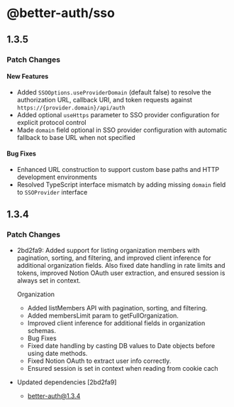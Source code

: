 # @better-auth/sso

## 1.3.5

### Patch Changes

#### New Features

- Added `SSOOptions.useProviderDomain` (default false) to resolve the authorization URL, callback URI, and token requests against `https://{provider.domain}/api/auth`
- Added optional `useHttps` parameter to SSO provider configuration for explicit protocol control  
- Made `domain` field optional in SSO provider configuration with automatic fallback to base URL when not specified

#### Bug Fixes

- Enhanced URL construction to support custom base paths and HTTP development environments
- Resolved TypeScript interface mismatch by adding missing `domain` field to `SSOProvider` interface

## 1.3.4

### Patch Changes

- 2bd2fa9: Added support for listing organization members with pagination, sorting, and filtering, and improved client inference for additional organization fields. Also fixed date handling in rate limits and tokens, improved Notion OAuth user extraction, and ensured session is always set in context.

  Organization

  - Added listMembers API with pagination, sorting, and filtering.
  - Added membersLimit param to getFullOrganization.
  - Improved client inference for additional fields in organization schemas.
  - Bug Fixes
  - Fixed date handling by casting DB values to Date objects before using date methods.
  - Fixed Notion OAuth to extract user info correctly.
  - Ensured session is set in context when reading from cookie cach

- Updated dependencies [2bd2fa9]
  - better-auth@1.3.4

